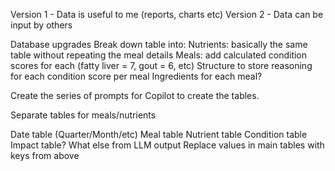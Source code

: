 Version 1 - Data is useful to me (reports, charts etc)
Version 2 - Data can be input by others

Database upgrades
Break down table into:
  Nutrients: basically the same table without repeating the meal details
  Meals: add calculated condition scores for each (fatty liver = 7, gout = 6, etc)
  Structure to store reasoning for each condition score per meal
  Ingredients for each meal?

Create the series of prompts for Copilot to create the tables.

Separate tables for meals/nutrients

Date table (Quarter/Month/etc)
Meal table
Nutrient table
Condition table
Impact table?  What else from LLM output
Replace values in main tables with keys from above
